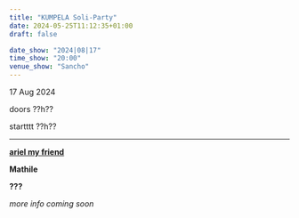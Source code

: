 ```yaml
---
title: "KUMPELA Soli-Party"
date: 2024-05-25T11:12:35+01:00
draft: false

date_show: "2024|08|17"
time_show: "20:00"
venue_show: "Sancho"
---
```


17 Aug 2024

doors ??h??

startttt ??h??

---

**[ariel my friend](https://arielmyfriend.bandcamp.com)**

**Mathile**

**???**

_more info coming soon_

<!-- ![KUMPELA Soli-Party](../../posters/2024-08-17.jpg) -->
